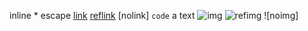 inline \* escape <!-- tag --> <a></a> [link](url 'ti"tle') [reflink][ref_link] [nolink] `code` a text ![img](imgurl "tit\"le") ![refimg][ref_img] ![noimg]

[ref_link]: url "title"
[ref_img]: imgurl "title"
